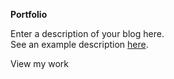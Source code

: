 
**Portfolio**
<divider width="w-1/3" />

Enter a description of your blog here. \
See an example description [here](https://github.com/cal-overflow/site/blob/master/src/content/general/portfolio-preview.md?plain=1).

<nuxt-link to="/tag/portfolio" class="text-primary-light dark:text-primary-dark underline hover:no-underline transition">
  View my work
</nxut-link>
